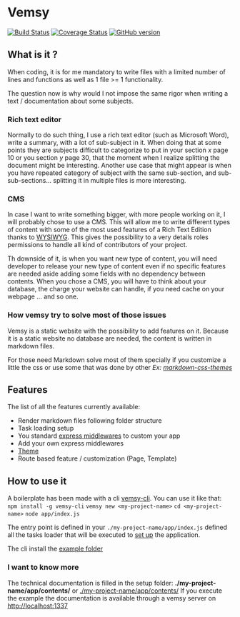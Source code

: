 # Vemsy

[![Build Status](https://travis-ci.org/jadok/vemsy.svg?branch=master)](https://travis-ci.org/jadok/vemsy)
[![Coverage Status](https://coveralls.io/repos/github/jadok/vemsy/badge.svg?branch=master)](https://coveralls.io/github/jadok/vemsy?branch=master)
[![GitHub version](https://badge.fury.io/gh/jadok%2Fvemsy.svg)](https://badge.fury.io/gh/jadok%2Fvemsy)

## What is it ?

When coding, it is for me mandatory to write files with a limited number of lines and functions as well as 1 file >= 1 functionality.

The question now is why would I not impose the same rigor when writing a text / documentation about some subjects.

### Rich text editor

Normally to do such thing, I use a rich text editor (such as Microsoft Word), write a summary, with a lot of sub-subject in it. When doing that at some points they are subjects difficult to categorize to put in your section _x_ page 10 or you section _y_ page 30, that the moment when I realize splitting the document might be interesting.
Another use case that might appear is when you have repeated category of subject with the same sub-section, and sub-sub-sections... splitting it in multiple files is more interesting.

### CMS

In case I want to write something bigger, with more people working on it, I will probably chose to use a CMS.
This will allow me to write different types of content with some of the most used features of a Rich Text Edition thanks to [WYSIWYG](https://en.wikipedia.org/wiki/WYSIWYG).
This gives the possibility to a very details roles permissions to handle all kind of contributors of your project.

Th downside of it, is when you want new type of content, you will need developer to release your new type of content even if no specific features are needed aside adding some fields with no dependency between contents.
When you chose a CMS, you will have to think about your database, the charge your website can handle, if you need cache on your webpage ... and so one.

### How vemsy try to solve most of those issues

Vemsy is a static website with the possibility to add features on it.
Because it is a static website no database are needed, the content is written in markdown files.

For those need Markdown solve most of them specially if you customize a little the css or use some that was done by other
_Ex: [markdown-css-themes](https://github.com/jasonm23/markdown-css-themes)_

## Features

The list of all the features currently available:

- Render markdown files following folder structure
- Task loading setup
- You standard [express middlewares](https://www.npmjs.com/search?q=keywords%3Amiddleware%2Cexpress) to custom your app
- Add your own express middlewares
- [Theme](./example/app/contents/README.md#Theme)
- Route based feature / customization (Page, Template)

## How to use it

A boilerplate has been made with a cli [vemsy-cli](https://www.npmjs.com/package/vemsy-cli).
You can use it like that:
`npm install -g vemsy-cli`
`vemsy new <my-project-name>`
`cd <my-project-name>`
`node app/index.js`

The entry point is defined in your `./my-project-name/app/index.js` defined all the tasks loader that will be executed to [set up](https://github.com/jadok/middleware-setup) the application.

The cli install the [example folder](https://github.com/jadok/vemsy-cli/tree/master/template)

### I want to know more

The technical documentation is filled in the setup folder: __./my-project-name/app/contents/__ or [./my-project-name/app/contents/](https://github.com/jadok/vemsy-cli/tree/master/template/app/contents)
If you execute the example the documentation is available through a vemsy server on [http://localhost:1337](http://localhost:1337)
